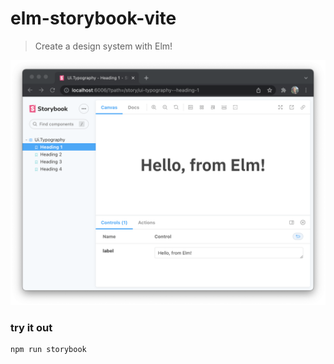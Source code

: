 # elm-storybook-vite
> Create a design system with Elm!

![Screenshot of Elm in Storybook](./.storybook/elm-storybook/screenshot.png)

### try it out

```
npm run storybook
```